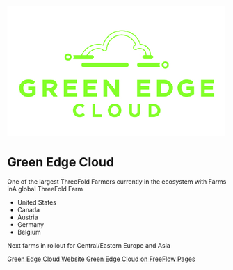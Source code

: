 ![greenedgecloud logo](./img/greenedgecloud_logo.jpg)

# Green Edge Cloud

One of the largest ThreeFold Farmers currently in the ecosystem with Farms inA global ThreeFold Farm
- United States
- Canada
- Austria
- Germany
- Belgium

Next farms in rollout for Central/Eastern Europe and Asia

[Green Edge Cloud Website](https://greenedgecloud.com)
[Green Edge Cloud on FreeFlow Pages](https://freeflowpages.com/s/green-edge-cloud/)